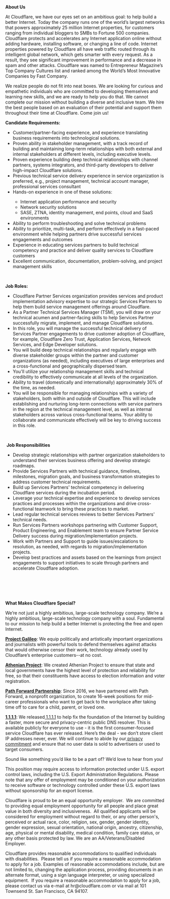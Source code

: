 <div class="content-intro">
	<div><strong>About Us</strong></div>
	<div>
		<p><span style="font-weight: 400;">At Cloudflare, we have our eyes set on an ambitious goal: to help build a better Internet. Today the company runs one of the world’s largest networks that powers approximately 25 million Internet properties, for customers ranging from individual bloggers to SMBs to Fortune 500 companies. Cloudflare protects and accelerates any Internet application online without adding hardware, installing software, or changing a line of code. Internet properties powered by Cloudflare all have web traffic routed through its intelligent global network, which gets smarter with every request. As a result, they see significant improvement in performance and a decrease in spam and other attacks. Cloudflare was named to Entrepreneur Magazine’s Top Company Cultures list and ranked among the World’s Most Innovative Companies by Fast Company.</span><span style="font-weight: 400;">&nbsp;</span></p>
		<p><span style="font-weight: 400;">We realize people do not fit into neat boxes. We are looking for curious and empathetic individuals who are committed to developing themselves and learning new skills, and we are ready to help you do that. We cannot complete our mission without building a diverse and inclusive team. We hire the best people based on an evaluation of their potential and support them throughout their time at Cloudflare. Come join us!&nbsp;</span></p>
	</div>
</div>
<p><strong>Candidate Requirements:</strong></p>
<ul>
	<li>Customer/partner-facing experience, and experience translating business requirements into technological solutions.</li>
	<li>Proven ability in stakeholder management, with a track record of building and maintaining long-term relationships with both external and internal stakeholders at different levels, including executive levels.</li>
	<li>Proven experience building deep technical relationships with channel partners, systems integrators, and third-party developers to deliver high-impact Cloudflare solutions.</li>
	<li>Previous technical service delivery experience in service organization is preferred, e.g., project management, technical account manager, professional services consultant</li>
	<li>Hands-on experience in one of these solutions:</li>
	<ul>
		<li>Internet application performance and security</li>
		<li>Network security solutions</li>
		<li>SASE, ZTNA, identity management, end points, cloud and SaaS environments</li>
	</ul>
	<li>Ability to perform troubleshooting and solve technical problems</li>
	<li>Ability to prioritize, multi-task, and perform effectively in a fast-paced environment while helping partners drive successful services engagements and outcomes</li>
	<li>Experience in educating services partners to build technical competency and practice and deliver quality services to Cloudflare customers</li>
	<li>Excellent communication, documentation, problem-solving, and project management skills</li>
</ul>
<p>&nbsp;</p>
<p><strong>Job Roles:</strong></p>
<ul>
	<li>Cloudflare Partner Services organization provides services and product implementation advisory expertise to our strategic Services Partners to help them build service management offerings around Cloudflare.</li>
	<li>As a Partner Technical Services Manager (TSM), you will draw on your technical acumen and partner-facing skills to help Services Partner successfully migrate, implement, and manage Cloudflare solutions.</li>
	<li>In this role, you will manage the successful technical delivery of Services Partner engagements to drive customer adoption of Cloudflare, for example, Cloudflare Zero Trust, Application Services, Network Services, and Edge Developer solutions.</li>
	<li>You will build deep technical relationships and regularly engage with diverse stakeholder groups within the partner and customer organizations (as needed), including executives of large enterprises and a cross-functional and geographically dispersed team.&nbsp;</li>
	<li>You'll utilize your relationship management skills and technical credibility to effectively communicate at all levels of the organization.&nbsp;</li>
	<li>Ability to travel (domestically and internationally) approximately 30% of the time, as needed.</li>
	<li>You will be responsible for managing relationships with a variety of stakeholders, both within and outside of Cloudflare. This will include establishing and nurturing long-term connections with service partners in the region at the technical management level, as well as internal stakeholders across various cross-functional teams. Your ability to collaborate and communicate effectively will be key to driving success in this role.</li>
</ul>
<p>&nbsp;</p>
<p>&nbsp;<strong>Job Responsibilities</strong></p>
<ul>
	<li>Develop strategic relationships with partner organization stakeholders to understand their services business offering and develop strategic roadmaps.&nbsp;</li>
	<li>Provide Services Partners with technical guidance, timelines, milestones, migration goals, and business transformation strategies to address customer technical requirements.</li>
	<li>Build up Services Partners' technical competency in delivering Cloudflare services during the incubation period.</li>
	<li>Leverage your technical expertise and experience to develop services practices and processes within the organizations and drive cross-functional teamwork to bring these practices to market.</li>
	<li>Lead regular technical services reviews to better Services Partners' technical needs.</li>
	<li>Run Services Partners workshops partnering with Customer Support, Product Engineering, and Enablement team to ensure Partner Service Delivery success during migration/implementation projects.&nbsp;</li>
	<li>Work with Partners and Support to guide issues/escalations to resolution, as needed, with regards to migration/implementation projects.</li>
	<li>Develop best practices and assets based on the learnings from project engagements to support initiatives to scale through partners and accelerate Cloudflare adoption.</li>
</ul>
<p><strong>&nbsp;</strong></p>
<p><br><br></p>
<div class="content-conclusion">
	<p><strong>What Makes Cloudflare Special?</strong></p>
	<p><span style="font-weight: 400;">We’re not just a highly ambitious, large-scale technology company. We’re a highly ambitious, large-scale technology company with a soul. Fundamental to our mission to help build a better Internet is protecting the free and open Internet.</span></p>
	<p><a href="https://blog.cloudflare.com/protecting-free-expression-online/"><strong>Project Galileo</strong></a><span style="font-weight: 400;">: We equip politically and artistically important organizations and journalists with powerful tools to defend themselves against attacks that would otherwise censor their work, technology already used by Cloudflare’s enterprise customers--at no cost.</span></p>
	<p><strong><a href="https://www.cloudflare.com/athenian/">Athenian Project</a></strong><span style="font-weight: 400;">: We created Athenian Project to ensure that state and local governments have the highest level of protection and reliability for free, so that their constituents have access to election information and voter registration.</span></p>
	<p><a href="https://blog.cloudflare.com/tag/path-forward/"><strong>Path Forward Partnership</strong></a><span style="font-weight: 400;">: Since 2016, we have partnered with Path Forward, a nonprofit organization, to create 16-week positions for mid-career professionals who want to get back to the workplace after taking time off to care for a child, parent, or loved one.</span></p>
	<p><a href="https://1.1.1.1/"><strong>1.1.1.1</strong></a><span style="font-weight: 400;">: We released</span><a href="https://1.1.1.1/"> <span style="font-weight: 400;">1.1.1.1</span></a><span style="font-weight: 400;"> to help fix the foundation of the Internet by building a faster, more secure and privacy-centric public DNS resolver. This is available publicly for everyone to use - it is the first consumer-focused service Cloudflare has ever released. Here’s the deal - we don’t store client IP addresses never, ever. We will continue to abide by our</span><a href="https://developers.cloudflare.com/1.1.1.1/privacy/public-dns-resolver"> privacy commitment</a><span style="font-weight: 400;"> and ensure that no user data is sold to advertisers or used to target consumers.</span></p>
	<p><span style="font-weight: 400;">Sound like something you’d like to be a part of? We’d love to hear from you!</span></p>
	<p><span style="font-weight: 400;">This position may require access to information protected under U.S. export control laws, including the U.S. Export Administration Regulations. Please note that any offer of employment may be conditioned on your authorization to receive software or technology controlled under these U.S. export laws without sponsorship for an export license.</span></p>
	<p><span style="font-weight: 400;">Cloudflare is proud to be an equal opportunity employer. &nbsp;We are committed to providing equal employment opportunity for all people and place great value in both diversity and inclusiveness. &nbsp;All qualified applicants will be considered for employment without regard to their, or any other person's, perceived or actual</span> <span style="font-weight: 400;">race, color, religion, sex, gender, gender identity, gender expression, sexual orientation, national origin, ancestry, citizenship, age, physical or mental disability, medical condition, family care status, or any other basis protected by law. </span><span style="font-weight: 400;">We are an AA/Veterans/Disabled Employer.</span></p>
	<p><span style="font-weight: 400;">Cloudflare provides reasonable accommodations to qualified individuals with disabilities. &nbsp;Please tell us if you require a reasonable accommodation to apply for a job. Examples of reasonable accommodations include, but are not limited to, changing the application process, providing documents in an alternate format, using a sign language interpreter, or using specialized equipment. &nbsp;If you require a reasonable accommodation to apply for a job, please contact us via e-mail at </span><span style="font-weight: 400;">hr@cloudflare.com</span><span style="font-weight: 400;"> or via mail at 101 Townsend St. San Francisco, CA 94107.</span></p>
</div>
